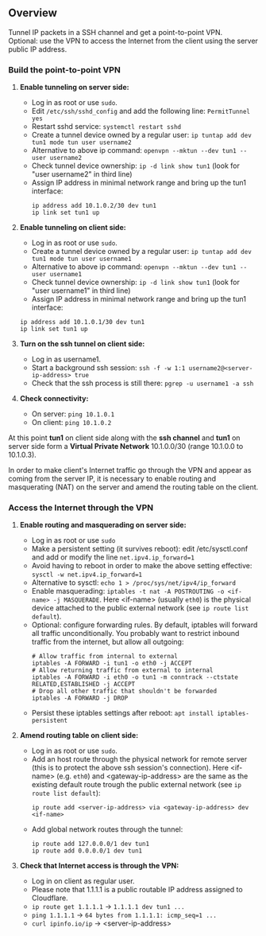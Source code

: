 ## Overview
Tunnel IP packets in a SSH channel and get a point-to-point VPN.  
Optional: use the VPN to access the Internet from the client using the server public IP address.

### Build the point-to-point VPN
1. **Enable tunneling on server side:**
   - Log in as root or use `sudo`.
   - Edit `/etc/ssh/sshd_config` and add the following line: `PermitTunnel yes`
   - Restart sshd service: `systemctl restart sshd`
   - Create a tunnel device owned by a regular user: `ip tuntap add dev tun1 mode tun user username2`
   - Alternative to above ip command: `openvpn --mktun --dev tun1 --user username2`
   - Check tunnel device ownership: `ip -d link show tun1` (look for "user username2" in third line)
   - Assign IP address in minimal network range and bring up the tun1 interface:
     ```
     ip address add 10.1.0.2/30 dev tun1
     ip link set tun1 up
     ```
     
2. **Enable tunneling on client side:**
   - Log in as root or use `sudo`.
   - Create a tunnel device owned by a regular user: `ip tuntap add dev tun1 mode tun user username1`
   - Alternative to above ip command: `openvpn --mktun --dev tun1 --user username1`
   - Check tunnel device ownership: `ip -d link show tun1` (look for "user username1" in third line)
   - Assign IP address in minimal network range and bring up the tun1 interface:
   ```
   ip address add 10.1.0.1/30 dev tun1
   ip link set tun1 up
   ```

4. **Turn on the ssh tunnel on client side:**
   - Log in as username1.
   - Start a background ssh session: `ssh -f -w 1:1 username2@<server-ip-address> true`
   - Check that the ssh process is still there: `pgrep -u username1 -a ssh`
   
5. **Check connectivity:**
   - On server: `ping 10.1.0.1`
   - On client: `ping 10.1.0.2`

At this point **tun1** on client side along with the **ssh channel** and **tun1** on server side form a **Virtual Private Network** 10.1.0.0/30 (range 10.1.0.0 to 10.1.0.3).

In order to make client's Internet traffic go through the VPN and appear as coming from the server IP, it is necessary to enable routing and masquerating (NAT) on the server and amend the routing table on the client.

### Access the Internet through the VPN

1. **Enable routing and masquerading on server side:**
   - Log in as root or use `sudo`
   - Make a persistent setting (it survives reboot): edit /etc/sysctl.conf and add or modify the line `net.ipv4.ip_forward=1`
   - Avoid having to reboot in order to make the above setting effective: `sysctl -w net.ipv4.ip_forward=1`
   - Alternative to sysctl: `echo 1 > /proc/sys/net/ipv4/ip_forward`
   - Enable masquerading: `iptables -t nat -A POSTROUTING -o <if-name> -j MASQUERADE`. Here \<if-name\> (usually `eth0`) is the physical device attached to the public external network (see `ip route list default`).
   - Optional: configure forwarding rules. By default, iptables will forward all traffic unconditionally. You probably want to restrict inbound traffic from the internet, but allow all outgoing:
     ```
     # Allow traffic from internal to external
     iptables -A FORWARD -i tun1 -o eth0 -j ACCEPT
     # Allow returning traffic from external to internal
     iptables -A FORWARD -i eth0 -o tun1 -m conntrack --ctstate RELATED,ESTABLISHED -j ACCEPT
     # Drop all other traffic that shouldn't be forwarded
     iptables -A FORWARD -j DROP
     ```
   - Persist these iptables settings after reboot: `apt install iptables-persistent`

2. **Amend routing table on client side:**
   - Log in as root or use `sudo`.
   - Add an host route through the physical network for remote server (this is to protect the above ssh session's connection). Here \<if-name\> (e.g. `eth0`) and \<gateway-ip-address\> are the same as the existing default route trough the public external network (see `ip route list default`): 
     ```
     ip route add <server-ip-address> via <gateway-ip-address> dev <if-name>
     ```
   - Add global network routes through the tunnel:
     ```
     ip route add 127.0.0.0/1 dev tun1
     ip route add 0.0.0.0/1 dev tun1
     ```

3. **Check that Internet access is through the VPN:**
   - Log in on client as regular user.
   - Please note that 1.1.1.1 is a public routable IP address assigned to Cloudflare.
   - `ip route get 1.1.1.1` → `1.1.1.1 dev tun1 ...`
   - `ping 1.1.1.1` → `64 bytes from 1.1.1.1: icmp_seq=1 ...`
   - `curl ipinfo.io/ip` → \<server-ip-address\>
   
